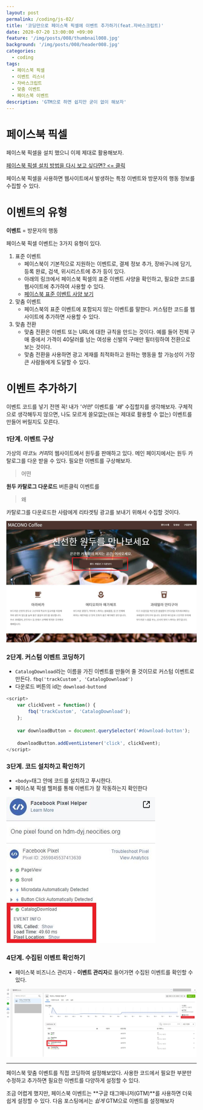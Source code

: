 ```yaml
---
layout: post
permalink: /coding/js-02/
title: '코딩만으로 페이스북 픽셀에 이벤트 추가하기(feat.자바스크립트)'
date: 2020-07-20 13:00:00 +09:00
feature: '/img/posts/008/thumbnail008.jpg'
background: '/img/posts/008/header008.jpg'
categories:
  - coding
tags:
  - 페이스북 픽셀
  - 이벤트 리스너
  - 자바스크립트
  - 맞춤 이벤트
  - 페이스북 이벤트
description: 'GTM으로 하면 쉽지만 굳이 없이 해보자'
---
```




# 페이스북 픽셀

페이스북 픽셀을 설치 했으니 이제 제대로 활용해보자.

[페이스북 픽셀 설치 방법을 다시 보고 싶다면? <= 클릭](https://dayoon.world/marketing-03/)

페이스북 픽셀을 사용하면 웹사이트에서 발생하는 특정 이벤트와 방문자의 행동 정보를 수집할 수 있다.



# 이벤트의 유형

**이벤트** = 방문자의 행동

페이스북 픽셀 이벤트는 3가지 유형이 있다.

1. 표준 이벤트
   - 페이스북이 기본적으로 지원하는 이벤트로, 결제 정보 추가, 장바구니에 담기, 등록 완료, 검색, 위시리스트에 추가 등이 있다.
   - 아래의 링크에서 페이스북 픽셀의 표준 이벤트 사양을 확인하고, 필요한 코드를 웹사이트에 추가하여 사용할 수 있다.
   - [페이스북 표준 이벤트 사양 보기](https://www.facebook.com/business/help/402791146561655?id=1205376682832142&helpref=faq_content)
2. 맞춤 이벤트
   - 페이스북의 표준 이벤트에 포함되지 않는 이벤트를 말한다. 커스텀한 코드를 웹사이트에 추가하면 사용할 수 있다.
3. 맞춤 전환
   - 맞춤 전환은 이벤트 또는 URL에 대한 규칙을 만드는 것이다. 예를 들어 전체 구매 중에서 가격이 40달러를 넘는 여성용 신발의 구매만 필터링하여 전환으로 보는 것이다.
   - 맞춤 전환을 사용하면 광고 게재를 최적화하고 원하는 행동을 할 가능성이 가장 큰 사람들에게 도달할 수 있다.



# 이벤트 추가하기

이벤트 코드를 넣기 전엔 꼭! 내가 *'어떤'* 이벤트를 *'왜'* 수집할지를 생각해보자. 구체적으로 생각해두지 않으면, 나도 모르게 쓸모없는(또는 제대로 활용할 수 없는) 이벤트를 만들어 버릴지도 모른다.



### 1단계. 이벤트 구상

가상의 *마코노 커피*의 웹사이트에서 원두를 판매하고 있다. 메인 페이지에서는 원두 카탈로그를 다운 받을 수 있다. 필요한 이벤트를 구상해보자.

> 어떤

**원두 카탈로그 다운로드** 버튼클릭 이벤트를

> 왜

카탈로그를 다운로드한 사람에게 리타겟팅 광고를 보내기 위해서 수집할 것이다.

![페이스북 픽셀 버튼클릭 이벤트](/img/posts/008/downloadbutton.JPG)



### 2단계. 커스텀 이벤트 코딩하기

* `CatalogDownload`라는 이름을 가진 이벤트를 만들어 줄 것이므로 커스텀 이벤트로 만든다.
  `fbq('trackCustom', 'CatalogDownload')`
* 다운로드 버튼의 id는 `download-buttond`

```javascript
<script>
	var clickEvent = function() {
		fbq('trackCustom', 'CatalogDownload');
	};
	
	var downloadButton = document.querySelector('#download-button');

	downloadButton.addEventListener('click', clickEvent);
</script>
```



### 3단계. 코드 설치하고 확인하기

* `<body>`태그 안에 코드를 설치하고 푸시한다.
* 페이스북 픽셀 헬퍼를 통해 이벤트가 잘 작동하는지 확인한다

![픽셀 헬퍼로 이벤트 확인](/img/posts/008/pixelhelper.JPG)



### 4단계. 수집된 이벤트 확인하기

* 페이스북 비즈니스 관리자 - **이벤트 관리자**로 들어가면 수집된 이벤트를 확인할 수 있다.

![이벤트 관리자](/img/posts/008/event.JPG)

---

페이스북 맞춤 이벤트를 직접 코딩하여 설정해보았다. 사용한 코드에서 필요한 부분만 수정하고 추가하면 필요한 이벤트를 다양하게 설정할 수 있다.

조금 어렵게 했지만, 페이스북 이벤트는 **구글 태그매니저(GTM)**를 사용하면 더욱 쉽게 설정할 수 있다. 다음 포스팅에서는 *쉽게*  GTM으로 이벤트를 설정해보자

